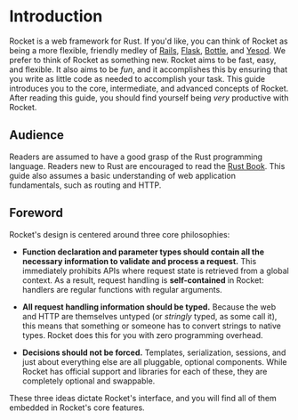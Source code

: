 # Introduction

Rocket is a web framework for Rust. If you'd like, you can think of Rocket as
being a more flexible, friendly medley of [Rails](http://rubyonrails.org),
[Flask](https://flask.palletsprojects.com/),
[Bottle](http://bottlepy.org/docs/dev/index.html), and
[Yesod](http://www.yesodweb.com/). We prefer to think of Rocket as something
new. Rocket aims to be fast, easy, and flexible. It also aims to be _fun_, and
it accomplishes this by ensuring that you write as little code as needed to
accomplish your task. This guide introduces you to the core, intermediate, and
advanced concepts of Rocket. After reading this guide, you should find yourself
being _very_ productive with Rocket.

## Audience

Readers are assumed to have a good grasp of the Rust programming language.
Readers new to Rust are encouraged to read the [Rust
Book](https://doc.rust-lang.org/book/). This guide also assumes a basic
understanding of web application fundamentals, such as routing and HTTP.

## Foreword

Rocket's design is centered around three core philosophies:

  * **Function declaration and parameter types should contain all the necessary
    information to validate and process a request.** This immediately prohibits
    APIs where request state is retrieved from a global context. As a result,
    request handling is **self-contained** in Rocket: handlers are regular
    functions with regular arguments.

  * **All request handling information should be typed.** Because the web and
    HTTP are themselves untyped (or _stringly_ typed, as some call it), this
    means that something or someone has to convert strings to native types.
    Rocket does this for you with zero programming overhead.

  * **Decisions should not be forced.** Templates, serialization, sessions, and
    just about everything else are all pluggable, optional components. While
    Rocket has official support and libraries for each of these, they are
    completely optional and swappable.

These three ideas dictate Rocket's interface, and you will find all of them
embedded in Rocket's core features.
